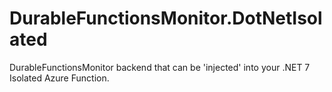 # DurableFunctionsMonitor.DotNetIsolated

DurableFunctionsMonitor backend that can be 'injected' into your .NET 7 Isolated Azure Function.

